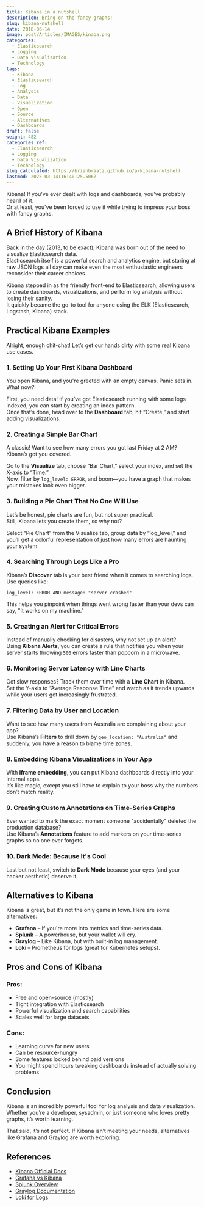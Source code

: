 ```yaml
---
title: Kibana in a nutshell
description: Bring on the fancy graphs!
slug: kibana-nutshell
date: 2018-06-14
image: post/Articles/IMAGES/kinaba.png
categories:
  - Elasticsearch
  - Logging
  - Data Visualization
  - Technology
tags:
  - Kibana
  - Elasticsearch
  - Log
  - Analysis
  - Data
  - Visualization
  - Open
  - Source
  - Alternatives
  - Dashboards
draft: false
weight: 482
categories_ref:
  - Elasticsearch
  - Logging
  - Data Visualization
  - Technology
slug_calculated: https://brianbraatz.github.io/p/kibana-nutshell
lastmod: 2025-03-14T16:40:25.506Z
---
```

Kibana! If you've ever dealt with logs and dashboards, you've probably heard of it.\
Or at least, you've been forced to use it while trying to impress your boss with fancy graphs.

## A Brief History of Kibana

Back in the day (2013, to be exact), Kibana was born out of the need to visualize Elasticsearch data.\
Elasticsearch itself is a powerful search and analytics engine, but staring at raw JSON logs all day can make even the most enthusiastic engineers reconsider their career choices.

Kibana stepped in as the friendly front-end to Elasticsearch, allowing users to create dashboards, visualizations, and perform log analysis without losing their sanity.\
It quickly became the go-to tool for anyone using the ELK (Elasticsearch, Logstash, Kibana) stack.

## Practical Kibana Examples

Alright, enough chit-chat! Let’s get our hands dirty with some real Kibana use cases.

### 1. Setting Up Your First Kibana Dashboard

You open Kibana, and you're greeted with an empty canvas. Panic sets in. What now?

First, you need data! If you’ve got Elasticsearch running with some logs indexed, you can start by creating an index pattern.\
Once that’s done, head over to the **Dashboard** tab, hit “Create,” and start adding visualizations.

### 2. Creating a Simple Bar Chart

A classic! Want to see how many errors you got last Friday at 2 AM? Kibana’s got you covered.

Go to the **Visualize** tab, choose “Bar Chart,” select your index, and set the X-axis to “Time.”\
Now, filter by `log_level: ERROR`, and boom—you have a graph that makes your mistakes look even bigger.

### 3. Building a Pie Chart That No One Will Use

Let’s be honest, pie charts are fun, but not super practical.\
Still, Kibana lets you create them, so why not?

Select “Pie Chart” from the Visualize tab, group data by “log\_level,” and you’ll get a colorful representation of just how many errors are haunting your system.

### 4. Searching Through Logs Like a Pro

Kibana’s **Discover** tab is your best friend when it comes to searching logs.\
Use queries like:

```
log_level: ERROR AND message: "server crashed"
```

This helps you pinpoint when things went wrong faster than your devs can say, "It works on my machine."

### 5. Creating an Alert for Critical Errors

Instead of manually checking for disasters, why not set up an alert?\
Using **Kibana Alerts**, you can create a rule that notifies you when your server starts throwing `500` errors faster than popcorn in a microwave.

### 6. Monitoring Server Latency with Line Charts

Got slow responses? Track them over time with a **Line Chart** in Kibana.\
Set the Y-axis to “Average Response Time” and watch as it trends upwards while your users get increasingly frustrated.

### 7. Filtering Data by User and Location

Want to see how many users from Australia are complaining about your app?\
Use Kibana’s **Filters** to drill down by `geo_location: "Australia"` and suddenly, you have a reason to blame time zones.

### 8. Embedding Kibana Visualizations in Your App

With **iframe embedding**, you can put Kibana dashboards directly into your internal apps.\
It’s like magic, except you still have to explain to your boss why the numbers don’t match reality.

### 9. Creating Custom Annotations on Time-Series Graphs

Ever wanted to mark the exact moment someone "accidentally" deleted the production database?\
Use Kibana’s **Annotations** feature to add markers on your time-series graphs so no one ever forgets.

### 10. Dark Mode: Because It's Cool

Last but not least, switch to **Dark Mode** because your eyes (and your hacker aesthetic) deserve it.

## Alternatives to Kibana

Kibana is great, but it’s not the only game in town. Here are some alternatives:

* **Grafana** – If you're more into metrics and time-series data.
* **Splunk** – A powerhouse, but your wallet will cry.
* **Graylog** – Like Kibana, but with built-in log management.
* **Loki** – Prometheus for logs (great for Kubernetes setups).

## Pros and Cons of Kibana

### Pros:

* Free and open-source (mostly)
* Tight integration with Elasticsearch
* Powerful visualization and search capabilities
* Scales well for large datasets

### Cons:

* Learning curve for new users
* Can be resource-hungry
* Some features locked behind paid versions
* You might spend hours tweaking dashboards instead of actually solving problems

## Conclusion

Kibana is an incredibly powerful tool for log analysis and data visualization.\
Whether you’re a developer, sysadmin, or just someone who loves pretty graphs, it’s worth learning.

That said, it’s not perfect. If Kibana isn’t meeting your needs, alternatives like Grafana and Graylog are worth exploring.

<!-- 

## Key Ideas

| Topic | Summary |
|--------|---------|
| Kibana History | Started in 2013 to visualize Elasticsearch data |
| Example 1 | Creating a Kibana Dashboard |
| Example 2 | Making a Bar Chart |
| Example 3 | Pie Charts for Fun |
| Example 4 | Searching Logs Effectively |
| Example 5 | Setting Up Alerts |
| Example 6 | Monitoring Server Latency |
| Example 7 | Filtering by User & Location |
| Example 8 | Embedding Kibana in Apps |
| Example 9 | Annotating Events in Graphs |
| Example 10 | Enabling Dark Mode |
| Alternatives | Grafana, Splunk, Graylog, Loki |
| Pros & Cons | Free, powerful, but has a learning curve |
-->

## References

* [Kibana Official Docs](https://www.elastic.co/kibana)
* [Grafana vs Kibana](https://grafana.com/docs/)
* [Splunk Overview](https://www.splunk.com/)
* [Graylog Documentation](https://docs.graylog.org/)
* [Loki for Logs](https://grafana.com/oss/loki/)
